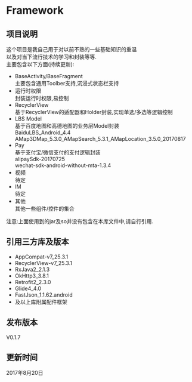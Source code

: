 Framework
===

项目说明
---
这个项目是我自己用于对以前不熟的一些基础知识的重温<br>
以及对当下流行技术的学习和封装等等.<br>
主要包含以下方面(持续更新):<br>

- BaseActivity/BaseFragment<br>
主要包含通用Toolber支持,沉浸式状态栏支持
- 运行时权限<br>
封装运行时权限,易控制
- RecyclerView<br>
基于RecyclerView的适配器和Holder封装,实现单选/多选等逻辑控制
- LBS Model<br>
基于百度地图和高德地图的业务层Model封装<br>
BaiduLBS_Android_4.4<br>
AMap3DMap_5.3.0_AMapSearch_5.3.1_AMapLocation_3.5.0_20170817
- Pay<br>
基于支付宝/微信支付的支付逻辑封装<br>
alipaySdk-20170725<br>
wechat-sdk-android-without-mta-1.3.4
- 视频<br>
待定
- IM<br>
待定
- 其他<br>
其他一些组件/控件的集合

注意:上面使用到的jar及so并没有包含在本库文件中,请自行引用.

引用三方库及版本
---
- AppCompat-v7_25.3.1
- RecyclerView-v7_25.3.1
- RxJava2_2.1.3
- OkHttp3_3.8.1
- Retrofit2_2.3.0
- Glide4_4.0
- FastJson_1.1.62.android
- 及以上库附属配件框架

发布版本
---
V0.1.7

更新时间
---
2017年8月20日
